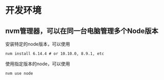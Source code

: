 # 开发环境

## nvm管理器，可以在同一台电脑管理多个Node版本

安装特定的node版本，可以使用

```
nvm install 6.14.4 # or 10.10.0, 8.9.1, etc
```

使用指定版本的node，可以使用
```
nvm use node
```
